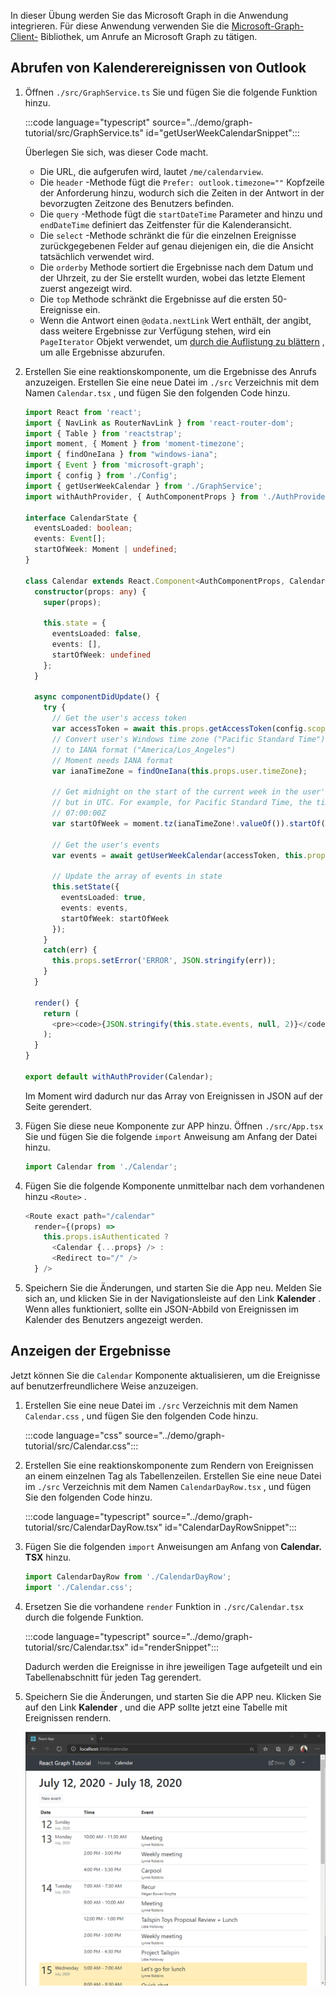 <!-- markdownlint-disable MD002 MD041 -->

In dieser Übung werden Sie das Microsoft Graph in die Anwendung integrieren. Für diese Anwendung verwenden Sie die [Microsoft-Graph-Client-](https://github.com/microsoftgraph/msgraph-sdk-javascript) Bibliothek, um Anrufe an Microsoft Graph zu tätigen.

## <a name="get-calendar-events-from-outlook"></a>Abrufen von Kalenderereignissen von Outlook

1. Öffnen `./src/GraphService.ts` Sie und fügen Sie die folgende Funktion hinzu.

    :::code language="typescript" source="../demo/graph-tutorial/src/GraphService.ts" id="getUserWeekCalendarSnippet":::

    Überlegen Sie sich, was dieser Code macht.

    - Die URL, die aufgerufen wird, lautet `/me/calendarview`.
    - Die `header` -Methode fügt die `Prefer: outlook.timezone=""` Kopfzeile der Anforderung hinzu, wodurch sich die Zeiten in der Antwort in der bevorzugten Zeitzone des Benutzers befinden.
    - Die `query` -Methode fügt die `startDateTime` Parameter and hinzu und `endDateTime` definiert das Zeitfenster für die Kalenderansicht.
    - Die `select` -Methode schränkt die für die einzelnen Ereignisse zurückgegebenen Felder auf genau diejenigen ein, die die Ansicht tatsächlich verwendet wird.
    - Die `orderby` Methode sortiert die Ergebnisse nach dem Datum und der Uhrzeit, zu der Sie erstellt wurden, wobei das letzte Element zuerst angezeigt wird.
    - Die `top` Methode schränkt die Ergebnisse auf die ersten 50-Ereignisse ein.
    - Wenn die Antwort einen `@odata.nextLink` Wert enthält, der angibt, dass weitere Ergebnisse zur Verfügung stehen, wird ein `PageIterator` Objekt verwendet, um [durch die Auflistung zu blättern](https://docs.microsoft.com/graph/sdks/paging?tabs=typeScript) , um alle Ergebnisse abzurufen.

1. Erstellen Sie eine reaktionskomponente, um die Ergebnisse des Anrufs anzuzeigen. Erstellen Sie eine neue Datei im `./src` Verzeichnis mit dem Namen `Calendar.tsx` , und fügen Sie den folgenden Code hinzu.

    ```typescript
    import React from 'react';
    import { NavLink as RouterNavLink } from 'react-router-dom';
    import { Table } from 'reactstrap';
    import moment, { Moment } from 'moment-timezone';
    import { findOneIana } from "windows-iana";
    import { Event } from 'microsoft-graph';
    import { config } from './Config';
    import { getUserWeekCalendar } from './GraphService';
    import withAuthProvider, { AuthComponentProps } from './AuthProvider';

    interface CalendarState {
      eventsLoaded: boolean;
      events: Event[];
      startOfWeek: Moment | undefined;
    }

    class Calendar extends React.Component<AuthComponentProps, CalendarState> {
      constructor(props: any) {
        super(props);

        this.state = {
          eventsLoaded: false,
          events: [],
          startOfWeek: undefined
        };
      }

      async componentDidUpdate() {
        try {
          // Get the user's access token
          var accessToken = await this.props.getAccessToken(config.scopes);
          // Convert user's Windows time zone ("Pacific Standard Time")
          // to IANA format ("America/Los_Angeles")
          // Moment needs IANA format
          var ianaTimeZone = findOneIana(this.props.user.timeZone);

          // Get midnight on the start of the current week in the user's timezone,
          // but in UTC. For example, for Pacific Standard Time, the time value would be
          // 07:00:00Z
          var startOfWeek = moment.tz(ianaTimeZone!.valueOf()).startOf('week').utc();

          // Get the user's events
          var events = await getUserWeekCalendar(accessToken, this.props.user.timeZone, startOfWeek);

          // Update the array of events in state
          this.setState({
            eventsLoaded: true,
            events: events,
            startOfWeek: startOfWeek
          });
        }
        catch(err) {
          this.props.setError('ERROR', JSON.stringify(err));
        }
      }

      render() {
        return (
          <pre><code>{JSON.stringify(this.state.events, null, 2)}</code></pre>
        );
      }
    }

    export default withAuthProvider(Calendar);
    ```

    Im Moment wird dadurch nur das Array von Ereignissen in JSON auf der Seite gerendert.

1. Fügen Sie diese neue Komponente zur APP hinzu. Öffnen `./src/App.tsx` Sie und fügen Sie die folgende `import` Anweisung am Anfang der Datei hinzu.

    ```typescript
    import Calendar from './Calendar';
    ```

1. Fügen Sie die folgende Komponente unmittelbar nach dem vorhandenen hinzu `<Route>` .

    ```typescript
    <Route exact path="/calendar"
      render={(props) =>
        this.props.isAuthenticated ?
          <Calendar {...props} /> :
          <Redirect to="/" />
      } />
    ```

1. Speichern Sie die Änderungen, und starten Sie die App neu. Melden Sie sich an, und klicken Sie in der Navigationsleiste auf den Link **Kalender** . Wenn alles funktioniert, sollte ein JSON-Abbild von Ereignissen im Kalender des Benutzers angezeigt werden.

## <a name="display-the-results"></a>Anzeigen der Ergebnisse

Jetzt können Sie die `Calendar` Komponente aktualisieren, um die Ereignisse auf benutzerfreundlichere Weise anzuzeigen.

1. Erstellen Sie eine neue Datei im `./src` Verzeichnis mit dem Namen `Calendar.css` , und fügen Sie den folgenden Code hinzu.

    :::code language="css" source="../demo/graph-tutorial/src/Calendar.css":::

1. Erstellen Sie eine reaktionskomponente zum Rendern von Ereignissen an einem einzelnen Tag als Tabellenzeilen. Erstellen Sie eine neue Datei im `./src` Verzeichnis mit dem Namen `CalendarDayRow.tsx` , und fügen Sie den folgenden Code hinzu.

    :::code language="typescript" source="../demo/graph-tutorial/src/CalendarDayRow.tsx" id="CalendarDayRowSnippet":::

1. Fügen Sie die folgenden `import` Anweisungen am Anfang von **Calendar. TSX** hinzu.

    ```typescript
    import CalendarDayRow from './CalendarDayRow';
    import './Calendar.css';
    ```

1. Ersetzen Sie die vorhandene `render` Funktion in `./src/Calendar.tsx` durch die folgende Funktion.

    :::code language="typescript" source="../demo/graph-tutorial/src/Calendar.tsx" id="renderSnippet":::

    Dadurch werden die Ereignisse in ihre jeweiligen Tage aufgeteilt und ein Tabellenabschnitt für jeden Tag gerendert.

1. Speichern Sie die Änderungen, und starten Sie die APP neu. Klicken Sie auf den Link **Kalender** , und die APP sollte jetzt eine Tabelle mit Ereignissen rendern.

    ![Ein Screenshot der Tabelle mit Ereignissen](./images/add-msgraph-01.png)
